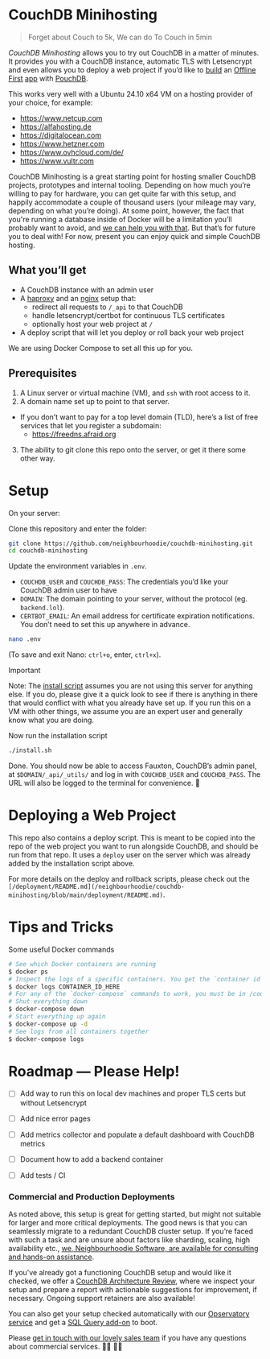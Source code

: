 # CouchDB Minihosting

> Forget about Couch to 5k, We can do To Couch in 5min

*CouchDB Minihosting* allows you to try out CouchDB in a matter of minutes. It provides you with a CouchDB instance, automatic TLS with Letsencrypt and even allows you to deploy a web project if you’d like to [build](https://neighbourhood.ie/blog/2025/02/05/couchdb-is-great-for-prototypes-and-side-projects) an [Offline First](https://neighbourhood.ie/blog/2024/12/05/realtime-multiuser-kanban-board-with-couchdb) [app](https://neighbourhood.ie/blog/2019/05/10/an-offline-first-todo-list-with-svelte-pouchdb-and-couchdb) with [PouchDB](https://pouchdb.com).

This works very well with a Ubuntu 24.10 x64 VM on a hosting provider of your choice, for example:

- https://www.netcup.com
- https://alfahosting.de
- https://digitalocean.com
- https://www.hetzner.com
- https://www.ovhcloud.com/de/
- https://www.vultr.com

CouchDB Minihosting is a great starting point for hosting smaller CouchDB projects, prototypes and internal tooling. Depending on how much you’re willing to pay for hardware, you can get quite far with this setup, and happily accommodate a couple of thousand users (your mileage may vary, depending on what you’re doing). At some point, however, the fact that you're running a database inside of Docker will be a limitation you’ll probably want to avoid, and [we can help you with that](#commercial-and-production-deployments). But that’s for future you to deal with! For now, present you can enjoy quick and simple CouchDB hosting.

## What you’ll get

- A CouchDB instance with an admin user
- A [haproxy](https://www.haproxy.org) and an [nginx](https://nginx.org) setup that:
  - redirect all requests to `/_api` to that CouchDB
  - handle letsencrypt/certbot for continuous TLS certificates
  - optionally host your web project at `/`
- A deploy script that will let you deploy or roll back your web project

We are using Docker Compose to set all this up for you.

## Prerequisites

1. A Linux server or virtual machine (VM), and `ssh`  with root access to it.
2. A domain name set up to point to that server.
  - If you don’t want to pay for a top level domain (TLD), here’s a list of free services that let you register a subdomain:
    - https://freedns.afraid.org
    
3. The ability to git clone this repo onto the server, or get it there some other way.

# Setup

On your server:

Clone this repository and enter the folder:
```sh
git clone https://github.com/neighbourhoodie/couchdb-minihosting.git
cd couchdb-minihosting
```

Update the environment variables in `.env`.

- `COUCHDB_USER` and `COUCHDB_PASS`: The credentials you’d like your CouchDB admin user to have
- `DOMAIN`: The domain pointing to your server, without the protocol (eg. `backend.lol`).
- `CERTBOT_EMAIL`: An email address for certificate expiration notifications. You don’t need to set this up anywhere in advance.

```sh
nano .env
```
(To save and exit Nano: `ctrl+o`, enter, `ctrl+x`).

> [!IMPORTANT]
> Note: The [install script](/neighbourhoodie/couchdb-minihosting/blob/main/install.sh) assumes you are not using this server for anything else. If you do, please give it a quick look to see if there is anything in there that would conflict with what you already have set up. If you run this on a VM with other things, we assume you are an expert user and generally know what you are doing.

Now run the installation  script
```sh
./install.sh
```

Done. You should now be able to access Fauxton, CouchDB’s admin panel, at `$DOMAIN/_api/_utils/` and log in with `COUCHDB_USER` and `COUCHDB_PASS`. The URL will also be logged to the terminal for convenience. 🎊

# Deploying a Web Project

This repo also contains a deploy script. This is meant to be copied into the repo of the web project you want to run alongside CouchDB, and should be run from that repo. It uses a `deploy` user on the server which was already added by the installation script above.

For more details on the deploy and rollback scripts, please check out the `[/deployment/README.md](/neighbourhoodie/couchdb-minihosting/blob/main/deployment/README.md)`.

# Tips and Tricks

Some useful Docker commands

```sh
# See which Docker containers are running
$ docker ps
# Inspect the logs of a specific containers. You get the `container id` from `docker ps`
$ docker logs CONTAINER_ID_HERE
# For any of the `docker-compose` commands to work, you must be in /couchdb-mini-hosting
# Shut everything down 
$ docker-compose down
# Start everything up again
$ docker-compose up -d
# See logs from all containers together
$ docker-compose logs
```

# Roadmap — Please Help!

- [ ] Add way to run this on local dev machines and proper TLS certs but without Letsencrypt
- [ ] Add nice error pages
- [ ] Add metrics collector and populate a default dashboard with CouchDB metrics
- [ ] Document how to add a backend container
- [ ] Add tests / CI


### Commercial and Production Deployments

As noted above, this setup is great for getting started, but might not suitable for larger and more critical deployments. The good news is that you can seamlessly migrate to a redundant CouchDB cluster setup. If you’re faced with such a task and are unsure about factors like sharding, scaling, high availability etc., [we, Neighbourhoodie Software, are available for consulting and hands-on assistance](https://neighbourhood.ie/).

If you’ve already got a functioning CouchDB setup and would like it checked, we offer a [CouchDB Architecture Review](https://neighbourhood.ie/products-and-services/couchdb-architecture-review), where we inspect your setup and prepare a report with actionable suggestions for improvement, if necessary. Ongoing support retainers are also available!

You can also get your setup checked automatically with our [Opservatory service](https://opservatory.app/) and get a [SQL Query add-on](https://neighbourhood.ie/products-and-services/structured-query-server) to boot.

Please [get in touch with our lovely sales team](https://neighbourhood.ie/call) if you have any questions about commercial services. 👩‍💼 👨‍💼 

